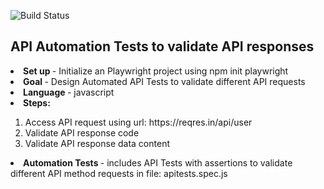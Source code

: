 ![Build Status](https://github.com/azrafathima-ca/Playwrightautomation/actions/workflows/playwright.yml/badge.svg)
<html><h2>API Automation Tests to validate API responses</h2>
<li><strong> Set up </strong> - Initialize an Playwright project using npm init playwright</li>
<li><strong> Goal </strong> - Design Automated API Tests to validate different API requests</li>
<li><strong> Language </strong> - javascript </li>
<li><strong> Steps: </strong> </li>
 <ol>
   <li> Access API request using url: https://reqres.in/api/user </li>
  <li> Validate API response code</li>
  <li> Validate API response data content</li>
   </ol>
 <li><strong> Automation Tests </strong> - includes API Tests with assertions to validate different API method requests in file: apitests.spec.js </li>
</html>


